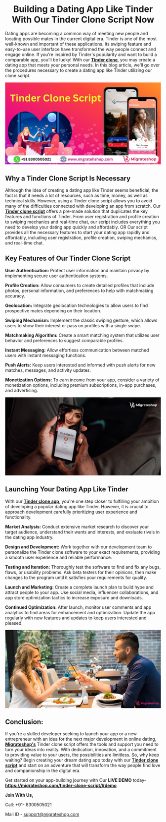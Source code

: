 <h1 align="center"> Building a Dating App Like Tinder With Our Tinder Clone Script Now</h1>

Dating apps are becoming a common way of meeting new people and locating possible mates in the current digital era. Tinder is one of the most well-known and important of these applications. Its swiping feature and easy-to-use user interface have transformed the way people connect and engage online. If you're inspired by Tinder's popularity and want to build a comparable app, you'll be lucky! With our **[Tinder clone](https://migrateshop.com/tinder-clone-script/)**, you may create a dating app that meets your personal needs. In this blog article, we'll go over the procedures necessary to create a dating app like Tinder utilizing our clone script.

<div class="Box-sc-g0xbh4-0 iIZCet"><img alt=“tinderclone.png" src="https://github.com/migrateshop/tinder-clone/blob/main/images/tinder-clone-migrateshop.jpg" data-hpc="true" class="Box-sc-g0xbh4-0 kzRgrI"></div>

## Why a Tinder Clone Script Is Necessary

Although the idea of creating a dating app like Tinder seems beneficial, the fact is that it needs a lot of resources, such as time, money, as well as technical skills. However, using a Tinder clone script allows you to avoid many of the difficulties connected with developing an app from scratch.
Our **[Tinder clone script](https://migrateshop.com/tinder-clone-script/)** offers a pre-made solution that duplicates the key features and functions of Tinder. From user registration and profile creation to swiping mechanics and real-time chat, our script includes everything you need to develop your dating app quickly and affordably. OR Our script provides all the necessary features to start your dating app rapidly and affordably, including user registration, profile creation, swiping mechanics, and real-time chat.

## Key Features of Our Tinder Clone Script

**User Authentication:**
Protect user information and maintain privacy by implementing secure user authentication systems.

**Profile Creation:**
Allow consumers to create detailed profiles that include photos, personal information, and preferences to help with matchmaking accuracy.

**Geolocation:**
Integrate geolocation technologies to allow users to find prospective mates depending on their location.

**Swiping Mechanism:**
Implement the classic swiping gesture, which allows users to show their interest or pass on profiles with a single swipe.

**Matchmaking Algorithm:**
Create a smart matching system that utilizes user behavior and preferences to suggest comparable profiles.

**Instant Messaging:**
Allow effortless communication between matched users with instant messaging functions.

**Push Alerts:**
Keep users interested and informed with push alerts for new matches, messages, and activity updates.

**Monetization Options:**
To earn income from your app, consider a variety of monetization options, including premium subscriptions, in-app purchases, and advertising.


<div class="Box-sc-g0xbh4-0 iIZCet"><img alt=“tinderclone.png" src="https://github.com/migrateshop/tinder-clone/blob/main/images/tinder-clone-app.png" data-hpc="true" class="Box-sc-g0xbh4-0 kzRgrI"></div>


## Launching Your Dating App Like Tinder

With our **[Tinder clone app](https://migrateshop.com/tinder-clone-script/)**, you're one step closer to fulfilling your ambition of developing a popular dating app like Tinder. However, it is crucial to approach development carefully prioritizing user experience and functionality.

**Market Analysis:** Conduct extensive market research to discover your target audience, understand their wants and interests, and evaluate rivals in the dating app industry.

**Design and Development:** Work together with our development team to personalize the Tinder clone software to your exact requirements, providing a smooth user experience and reliable performance.

**Testing and Iteration:** Thoroughly test the software to find and fix any bugs, flaws, or usability problems. Ask beta testers for their opinions, then make changes to the program until it satisfies your requirements for quality.

**Launch and Marketing:** Create a complete launch plan to build hype and attract people to your app. Use social media, influencer collaborations, and app store optimization tactics to increase exposure and downloads.

**Continued Optimization:** After launch, monitor user comments and app analytics to find areas for enhancement and optimization. Update the app regularly with new features and updates to keep users interested and pleased.

<div class="Box-sc-g0xbh4-0 iIZCet"><img alt=“tinderclone.png" src="https://github.com/migrateshop/tinder-clone/blob/main/images/tinder-clone.png" data-hpc="true" class="Box-sc-g0xbh4-0 kzRgrI"></div>


## Conclusion:

If you're a skilled developer seeking to launch your app or a new entrepreneur with an idea for the next major development in online dating, **[Migrateshop's](https://migrateshop.com/)** Tinder clone script offers the tools and support you need to turn your ideas into reality. With dedication, innovation, and a commitment to providing value to your users, the possibilities are limitless. So, why keep waiting? Begin creating your dream dating app today with our **[Tinder clone script](https://migrateshop.com/tinder-clone-script/)** and start on an adventure that will transform the way people find love and companionship in the digital era.

Get started on your app-building journey with Our **LIVE DEMO** today- **https://migrateshop.com/tinder-clone-script/#demo**

**Join With Us,**

Call: +91- 8300505021

Mail ID - [support@migrateshop.com](mailto:support@migrateshop.com)

